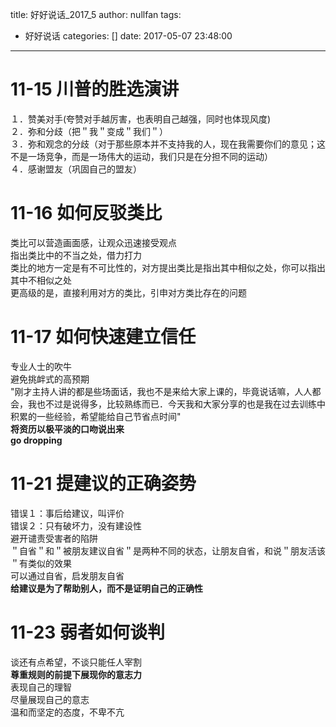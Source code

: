 title: 好好说话_2017_5
author: nullfan
tags:
  - 好好说话
categories: []
date: 2017-05-07 23:48:00
---
# 11-15 川普的胜选演讲  
１．赞美对手(夸赞对手越厉害，也表明自己越强，同时也体现风度)  
２．弥和分歧（把＂我＂变成＂我们＂）  
３．弥和观念的分歧（对于那些原本并不支持我的人，现在我需要你们的意见；这不是一场竞争，而是一场伟大的运动，我们只是在分担不同的运动）  
４．感谢盟友（巩固自己的盟友）  
# 11-16 如何反驳类比  
类比可以营造画面感，让观众迅速接受观点  
指出类比中的不当之处，借力打力  
类比的地方一定是有不可比性的，对方提出类比是指出其中相似之处，你可以指出其中不相似之处  
更高级的是，直接利用对方的类比，引申对方类比存在的问题  
# 11-17 如何快速建立信任  
专业人士的吹牛  
避免挑衅式的高预期  
"刚才主持人讲的都是些场面话，我也不是来给大家上课的，毕竟说话嘛，人人都会，我也不过是说得多，比较熟练而已．今天我和大家分享的也是我在过去训练中积累的一些经验，希望能给自己节省点时间"  
**将资历以极平淡的口吻说出来  
go dropping**  
# 11-21 提建议的正确姿势  
错误１：事后给建议，叫评价  
错误２：只有破坏力，没有建设性  
避开谴责受害者的陷阱  
＂自省＂和＂被朋友建议自省＂是两种不同的状态，让朋友自省，和说＂朋友活该＂有类似的效果  
可以通过自省，启发朋友自省  
**给建议是为了帮助别人，而不是证明自己的正确性**   

# 11-23 弱者如何谈判  
谈还有点希望，不谈只能任人宰割  
**尊重规则的前提下展现你的意志力**  
表现自己的理智  
尽量展现自己的意志  
温和而坚定的态度，不卑不亢  
